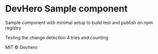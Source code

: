 # DevHero Sample component

Sample component with minimal setup to build test and publish on npm registry

Testing the change detection 4 tries and counting

MIT © Devhero
